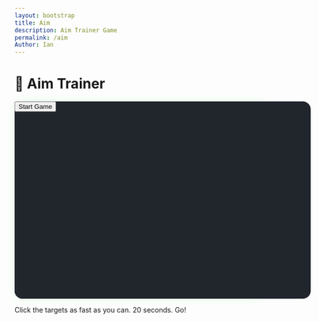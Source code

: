 ```yaml
---
layout: bootstrap
title: Aim
description: Aim Trainer Game
permalink: /aim
Author: Ian
---
```


<div class="container text-center p-5">
  <h1 class="mb-4 text-success">🎯 Aim Trainer</h1>

  <div class="card game-card p-4 mx-auto" style="max-width: 800px;">
    <div id="gameBox" class="position-relative mx-auto" style="width: 600px; height: 400px; background-color: #21262d; border-radius: 1rem;">
      <button id="startBtn" class="btn btn-success position-absolute top-50 start-50 translate-middle">Start Game</button>
    </div>
    <p class="mt-3 score" id="stats"></p>
  </div>

  <p class="mt-4 text-muted">Click the targets as fast as you can. 20 seconds. Go!</p>
</div>

<style>
  .game-card {
    background-color: #161b22;
    border: none;
    border-radius: 1rem;
    box-shadow: 0 0 20px rgba(0,255,0,0.1);
  }
  .target {
    width: 50px;
    height: 50px;
    background-color: #238636;
    border-radius: 50%;
    position: absolute;
    cursor: pointer;
  }
  .miss-zone {
    width: 100%;
    height: 100%;
    position: absolute;
  }
</style>

<script>
  const gameBox = document.getElementById('gameBox');
  const startBtn = document.getElementById('startBtn');
  const stats = document.getElementById('stats');
  let score = 0;
  let misses = 0;
  let gameRunning = false;
  let gameDuration = 20000; // 20 seconds
  let gameInterval, endTimeout;

  function spawnTarget() {
    const target = document.createElement('div');
    target.classList.add('target');

    const x = Math.random() * (gameBox.clientWidth - 50);
    const y = Math.random() * (gameBox.clientHeight - 50);
    target.style.left = `${x}px`;
    target.style.top = `${y}px`;

    target.addEventListener('click', (e) => {
      e.stopPropagation();
      score++;
      updateStats();
      target.remove();
      spawnTarget();
    });

    gameBox.appendChild(target);
  }

  function updateStats() {
    stats.innerHTML = `✅ Hits: ${score} &nbsp;&nbsp; ❌ Misses: ${misses}`;
  }

  function startGame() {
    score = 0;
    misses = 0;
    updateStats();
    gameRunning = true;
    startBtn.style.display = 'none';

    spawnTarget();

    gameBox.addEventListener('click', registerMiss);

    endTimeout = setTimeout(() => {
      endGame();
    }, gameDuration);
  }

  function registerMiss(e) {
    if (e.target.classList.contains('miss-zone')) {
      misses++;
      updateStats();
    }
  }

  function endGame() {
    gameRunning = false;
    clearInterval(gameInterval);
    clearTimeout(endTimeout);
    gameBox.innerHTML = `<button id="startBtn" class="btn btn-success position-absolute top-50 start-50 translate-middle">Start Game</button>`;
    updateStats();
    document.getElementById('startBtn').addEventListener('click', startGame);
  }

  startBtn.addEventListener('click', startGame);
</script>

<script>
// filepath: /home/kasm-user/nighthawk/GenomeGamersFrontend/navigation/Worlds/world0.md
// ...existing code...

// --- Background Music ---
const music = new Audio('{{site.baseurl}}/assets/audio/21daisycircuit.mp3'); // Change path as needed
music.loop = true;
music.volume = 0.5;

// Play music after first user interaction (required by browsers)
function startMusicOnce() {
  music.play().catch(() => {});
  window.removeEventListener('click', startMusicOnce);
  window.removeEventListener('keydown', startMusicOnce);
}
window.addEventListener('click', startMusicOnce);
window.addEventListener('keydown', startMusicOnce);
</script>